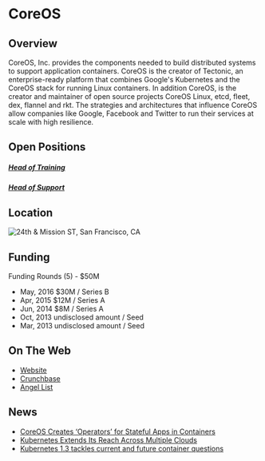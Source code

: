 # CoreOS
## Overview
CoreOS, Inc. provides the components needed to build distributed systems to support application containers. CoreOS is the creator of Tectonic, an enterprise-ready platform that combines Google's Kubernetes and the CoreOS stack for running Linux containers. In addition CoreOS, is the creator and maintainer of open source projects CoreOS Linux, etcd, fleet, dex, flannel and rkt. The strategies and architectures that influence CoreOS allow companies like Google, Facebook and Twitter to run their services at scale with high resilience.

## Open Positions
##### [Head of Training](https://github.com/the31337/jobs/blob/master/coreos/head-of-training.md)
##### [Head of Support](https://github.com/the31337/jobs/blob/master/coreos/head-of-support.md)

## Location
![24th & Mission ST, San Francisco, CA](URL)  

## Funding
Funding Rounds (5) - $50M
+ May, 2016	$30M / Series B
+ Apr, 2015	$12M / Series A
+ Jun, 2014	$8M / Series A
+ Oct, 2013	undisclosed amount / Seed
+ Mar, 2013	undisclosed amount / Seed


## On The Web
+ [Website](http://www.coreos.com)
+ [Crunchbase](https://www.crunchbase.com/organization/coreos#/entity)
+ [Angel List](https://angel.co/coreos)

## News
+ [CoreOS Creates ‘Operators’ for Stateful Apps in Containers](https://www.sdxcentral.com/articles/news/coreos-creates-operators-stateful-apps-containers/2016/11)
+ [Kubernetes Extends Its Reach Across Multiple Clouds](https://www.sdxcentral.com/articles/news/kubernetes-extends-reach-across-multiple-clouds/2016/07)
+ [Kubernetes 1.3 tackles current and future container questions](http://www.infoworld.com/article/3091823/application-virtualization/kubernetes-13-tackles-current-and-future-container-questions.html)
